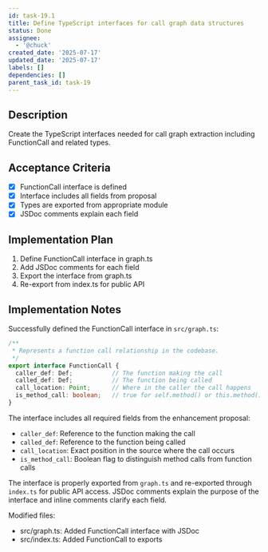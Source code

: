 ```yaml
---
id: task-19.1
title: Define TypeScript interfaces for call graph data structures
status: Done
assignee:
  - '@chuck'
created_date: '2025-07-17'
updated_date: '2025-07-17'
labels: []
dependencies: []
parent_task_id: task-19
---
```


## Description

Create the TypeScript interfaces needed for call graph extraction including FunctionCall and related types.

## Acceptance Criteria

- [x] FunctionCall interface is defined
- [x] Interface includes all fields from proposal
- [x] Types are exported from appropriate module
- [x] JSDoc comments explain each field

## Implementation Plan

1. Define FunctionCall interface in graph.ts
2. Add JSDoc comments for each field
3. Export the interface from graph.ts
4. Re-export from index.ts for public API

## Implementation Notes

Successfully defined the FunctionCall interface in `src/graph.ts`:

```typescript
/**
 * Represents a function call relationship in the codebase.
 */
export interface FunctionCall {
  caller_def: Def;           // The function making the call
  called_def: Def;           // The function being called  
  call_location: Point;      // Where in the caller the call happens
  is_method_call: boolean;   // true for self.method() or this.method()
}
```

The interface includes all required fields from the enhancement proposal:
- `caller_def`: Reference to the function making the call
- `called_def`: Reference to the function being called
- `call_location`: Exact position in the source where the call occurs
- `is_method_call`: Boolean flag to distinguish method calls from function calls

The interface is properly exported from `graph.ts` and re-exported through `index.ts` for public API access. JSDoc comments explain the purpose of the interface and inline comments clarify each field.

Modified files:
- src/graph.ts: Added FunctionCall interface with JSDoc
- src/index.ts: Added FunctionCall to exports